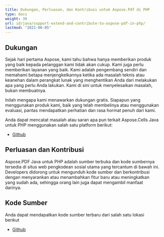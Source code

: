 ```yaml
---  
title: Dukungan, Perluasan, dan Kontribusi untuk Aspose.Pdf di PHP  
type: docs  
weight: 30  
url: id/java/support-extend-and-contribute-to-aspose-pdf-in-php/  
lastmod: "2021-06-05"  
---
```


## Dukungan

Sejak hari pertama Aspose, kami tahu bahwa hanya memberikan produk yang baik kepada pelanggan kami tidak akan cukup. Kami juga perlu memberikan layanan yang baik. Kami adalah pengembang sendiri dan memahami betapa menjengkelkannya ketika ada masalah teknis atau keanehan dalam perangkat lunak yang menghentikan Anda dari melakukan apa yang perlu Anda lakukan. Kami di sini untuk menyelesaikan masalah, bukan membuatnya.

Inilah mengapa kami menawarkan dukungan gratis. Siapapun yang menggunakan produk kami, baik yang telah membelinya atau menggunakan evaluasi, pantas mendapatkan perhatian dan rasa hormat penuh dari kami.

Anda dapat mencatat masalah atau saran apa pun terkait Aspose.Cells Java untuk PHP menggunakan salah satu platform berikut:

- [Github](https://github.com/aspose-pdf/Aspose.PDF-for-Java/issues)

## Perluasan dan Kontribusi

Aspose.PDF Java untuk PHP adalah sumber terbuka dan kode sumbernya tersedia di situs web pengkodean sosial utama yang tercantum di bawah ini.
 Developers didorong untuk mengunduh kode sumber dan berkontribusi dengan menyarankan atau menambahkan fitur baru atau meningkatkan yang sudah ada, sehingga orang lain juga dapat mengambil manfaat darinya.

## Kode Sumber

Anda dapat mendapatkan kode sumber terbaru dari salah satu lokasi berikut

- [Github](https://github.com/aspose-pdf/Aspose.PDF-for-Java/tree/master/Plugins/Aspose_Pdf_Java_for_PHP)
